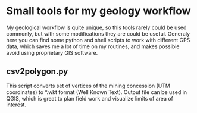 # Small tools for my geology workflow

My geological workflow is quite unique, so this tools rarely could be used commonly, but with some modifications they are could be useful.
Generaly here you can find some python and shell scripts to work with different GPS data, which saves me a lot of time on my routines, and makes possible avoid using proprietary GIS software.

## csv2polygon.py
This script converts set of vertices of the mining concession (UTM coordinates) to *.wkt format (Well Known Text). Output file can be used in QGIS, which is great to plan field work and visualize limits of area of interest.

